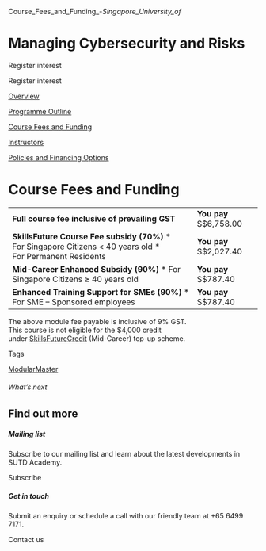 Course_Fees_and_Funding_-_Singapore_University_of_



Managing Cybersecurity and Risks
================================

Register interest

Register interest

[Overview](/course/managing-cybersecurity-and-risks/#tabs)

[Programme Outline](/course/managing-cybersecurity-and-risks/programme-outline/#tabs)

[Course Fees and Funding](/course/managing-cybersecurity-and-risks/course-fees-and-funding/#tabs)

[Instructors](/course/managing-cybersecurity-and-risks/instructors/#tabs)

[Policies and Financing Options](/course/managing-cybersecurity-and-risks/policies-and-financing-options/#tabs)

Course Fees and Funding
=======================

|  |  |
| --- | --- |
| **Full course fee inclusive of prevailing GST** | **You pay**  S$6,758.00 |
| **SkillsFuture Course Fee subsidy (70%)**  * For Singapore Citizens < 40 years old * For Permanent Residents | **You pay**  S$2,027.40 |
| **Mid-Career Enhanced Subsidy (90%)**  * For Singapore Citizens ≥ 40 years old | **You pay**  S$787.40 |
| **Enhanced Training Support for SMEs (90%)**  * For SME – Sponsored employees | **You pay**  S$787.40 |

The above module fee payable is inclusive of 9% GST.  
This course is not eligible for the $4,000 credit under [SkillsFuture](http://www.skillsfuture.gov.sg/credit)[Credit](http://www.skillsfuture.gov.sg/credit) (Mid-Career) top-up scheme.

Tags

[ModularMaster](/admissions/academy/courses-and-modules/?academy-type-course=792)

###### What’s next

Find out more
-------------

##### Mailing list

Subscribe to our mailing list and learn about the latest developments in SUTD Academy.

Subscribe

##### Get in touch

Submit an enquiry or schedule a call with our friendly team at +65 6499 7171.

Contact us

